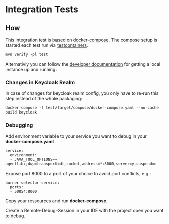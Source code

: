 # Integration Tests

## How

This integration test is based on [docker-compose](src/test/compose/docker-compose.yaml). The compose setup is started each test run via [testcontainers](https://www.testcontainers.org/modules/docker_compose/).

```shell
mvn verify -pl test
```
Alternativly you can follow the [developer documentation](../docs/development.md) for getting a local instance up and running.

### Changes in Keycloak Realm

In case of changes for keycloak realm config, you only have to re-run this step instead of the whole packaging:
```shell
docker-compose -f test/target/compose/docker-compose.yaml --no-cache build keycloak
```

### Debugging

Add environment variable to your service you want to debug in your **docker-compose.yaml**

```
service:
  environment:
  - JAVA_TOOL_OPTIONS=-agentlib:jdwp=transport=dt_socket,address=*:8000,server=y,suspend=n
```

Expose port 8000 to a port of your choice to avoid port conflicts, e.g.:

```
burner-selector-service:
  ports:
  - 50054:8000
```

Copy your ressources and run **docker-compose**.

Create a Remote-Debug-Session in your IDE with the project open you want to debug.
